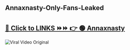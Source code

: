 
 ## Annaxnasty-Only-Fans-Leaked

# <h2><a href="https://clipsfans.com/Annaxnasty&ref=git">🔗 Click to LINKS ⏩⏩ 👉 🟢 Annaxnasty </a></h2>

<a href="https://clipsfans.com/Annaxnasty&ref=git" rel="nofollow" data-target="animated-image.originalLink"><img src="https://i.ibb.co.com/xMMVF88/686577567.gif" alt="Viral Video Original" style="max-width: 100%; display: inline-block;" data-target="animated-image.originalImage"></a>
